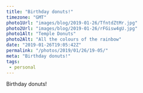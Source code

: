```yaml
---
title: "Birthday donuts!"
timezone: "GMT"
photo1Url: "images/blog/2019-01-26/TfntdZtMr.jpg"
photo2Url: "images/blog/2019-01-26/rFGisw4gU.jpg"
photo1Alt: "Temple Donuts"
photo2Alt: "All the colours of the rainbow"
date: "2019-01-26T19:05:42Z"
permalink: "/photos/2019/01/26/19-05/"
meta: "Birthday donuts!"
tags:
 - personal
---
```

Birthday donuts!
